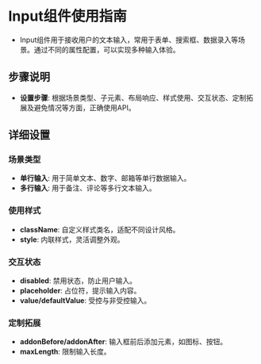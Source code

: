 # Input组件使用指南
- Input组件用于接收用户的文本输入，常用于表单、搜索框、数据录入等场景。通过不同的属性配置，可以实现多种输入体验。

## 步骤说明
- **设置步骤**: 根据场景类型、子元素、布局响应、样式使用、交互状态、定制拓展及避免情况等方面，正确使用API。

## 详细设置

### 场景类型
- **单行输入**: 用于简单文本、数字、邮箱等单行数据输入。
- **多行输入**: 用于备注、评论等多行文本输入。

### 使用样式
- **className**: 自定义样式类名，适配不同设计风格。
- **style**: 内联样式，灵活调整外观。

### 交互状态
- **disabled**: 禁用状态，防止用户输入。
- **placeholder**: 占位符，提示输入内容。
- **value/defaultValue**: 受控与非受控输入。

### 定制拓展
- **addonBefore/addonAfter**: 输入框前后添加元素，如图标、按钮。
- **maxLength**: 限制输入长度。 